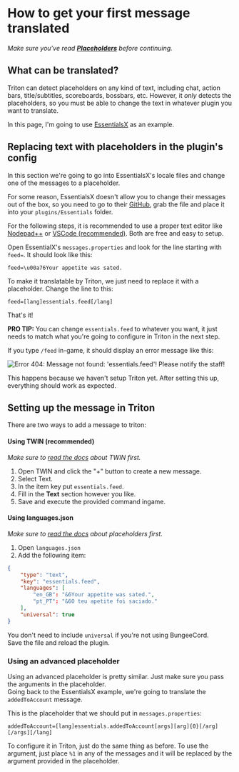 # How to get your first message translated

_Make sure you've read **[Placeholders](/docs/placeholders)** before continuing._

## What can be translated?

Triton can detect placeholders on any kind of text, including chat, action bars, title/subtitles, scoreboards, bossbars, etc.
However, it _only_ detects the placeholders, so you must be able to change the text in whatever plugin you want to translate.

In this page, I'm going to use [EssentialsX](https://www.spigotmc.org/resources/essentialsx.9089/) as an example.

## Replacing text with placeholders in the plugin's config

In this section we're going to go into EssentialsX's locale files and change one of the messages to a placeholder.

<div class="warning">For some reason, EssentialsX doesn't allow you to change their messages out of the box, so you need to go to their <a href="https://github.com/EssentialsX/Essentials/blob/2.x/Essentials/src/messages.properties">GitHub</a>, grab the file and place it into your <code>plugins/Essentials</code> folder.</div>

For the following steps, it is recommended to use a proper text editor like [Nodepad++](https://notepad-plus-plus.org/) or [VSCode (recommended)](https://code.visualstudio.com/). Both are free and easy to setup.

Open EssentialX's `messages.properties` and look for the line starting with `feed=`. It should look like this:

```
feed=\u00a76Your appetite was sated.
```

To make it translatable by Triton, we just need to replace it with a placeholder. Change the line to this:

```
feed=[lang]essentials.feed[/lang]
```

That's it!

**PRO TIP:** You can change `essentials.feed` to whatever you want, it just needs to match what you're going to configure in Triton in the next step.

If you type `/feed` in-game, it should display an error message like this:

![Error 404: Message not found: 'essentials.feed'! Please notify the staff!](/documentation/images/first-message1.png)

This happens because we haven't setup Triton yet.
After setting this up, everything should work as expected.

## Setting up the message in Triton

There are two ways to add a message to triton:

#### Using TWIN (recommended)

_Make sure to [read the docs](/docs/twin) about TWIN first._

1. Open TWIN and click the "+" button to create a new message.
2. Select Text.
3. In the item key put `essentials.feed`.
4. Fill in the **Text** section however you like.
5. Save and execute the provided command ingame.

#### Using languages.json

_Make sure to [read the docs](/docs/placeholders) about placeholders first._

1. Open `languages.json`
2. Add the following item:

```json
{
    "type": "text",
    "key": "essentials.feed",
    "languages": [
        "en_GB": "&6Your appetite was sated.",
        "pt_PT": "&6O teu apetite foi saciado."
    ],
    "universal": true
}
```

You don't need to include `universal` if you're not using BungeeCord.  
Save the file and reload the plugin.

### Using an advanced placeholder

Using an advanced placeholder is pretty similar. Just make sure you pass the arguments in the placeholder.  
Going back to the EssentialsX example, we're going to translate the `addedToAccount` message.

This is the placeholder that we should put in `messages.properties`:

```
addedToAccount=[lang]essentials.addedToAccount[args][arg]{0}[/arg][/args][/lang]
```

To configure it in Triton, just do the same thing as before. To use the argument, just place `%1` in any of the messages and it will be replaced by the argument provided in the placeholder.
